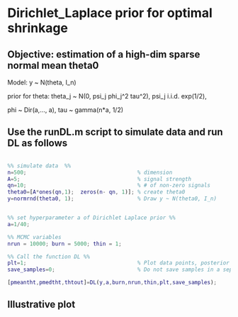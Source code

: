 # Dirichlet_Laplace prior for optimal shrinkage

## Objective: estimation of a high-dim sparse normal mean theta0  

Model: y ~ N(theta, I_n)

prior for theta: theta_j ~ N(0, psi_j phi_j^2 tau^2), psi_j i.i.d. exp(1/2), 

phi ~ Dir(a,..., a), tau ~ gamma(n*a, 1/2)

## Use the runDL.m script to simulate data and run DL as follows

```matlab

%% simulate data  %%
n=500;                                   % dimension
A=5;                                     % signal strength
qn=10;                                   % # of non-zero signals
theta0=[A*ones(qn,1);  zeros(n- qn, 1)]; % create theta0
y=normrnd(theta0, 1);                    % Draw y ~ N(theta0, I_n)


%% set hyperparameter a of Dirichlet Laplace prior %%
a=1/40;

%% MCMC variables
nrun = 10000; burn = 5000; thin = 1; 

%% Call the function DL %%
plt=1;                                   % Plot data points, posterior mean and credible intervals
save_samples=0;                          % Do not save samples in a separate text file

[pmeantht,pmedtht,thtout]=DL(y,a,burn,nrun,thin,plt,save_samples); 

```
## Illustrative plot 

